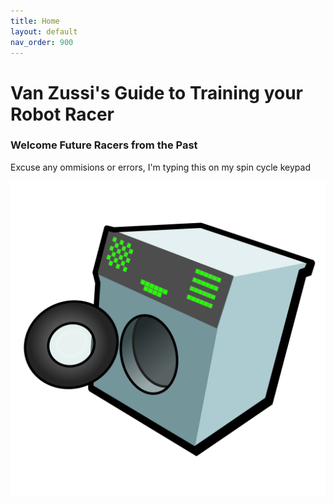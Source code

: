 ```yaml
---
title: Home
layout: default
nav_order: 900
---
```


# Van Zussi's Guide to Training your Robot Racer 

### Welcome Future Racers from the Past

Excuse any ommisions or errors, I'm typing this on my spin cycle keypad

![Train, customise and win](assets/VanZussiSharp.svg)

